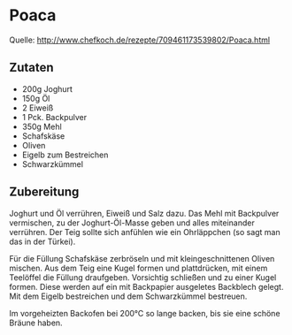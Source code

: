 # Poaca

Quelle: http://www.chefkoch.de/rezepte/709461173539802/Poaca.html

## Zutaten

* 200g Joghurt
* 150g Öl
* 2 Eiweiß
* 1 Pck. Backpulver
* 350g Mehl
* Schafskäse
* Oliven
* Eigelb zum Bestreichen
* Schwarzkümmel

## Zubereitung

Joghurt und Öl verrühren, Eiweiß und Salz dazu. Das Mehl mit Backpulver
vermischen, zu der Joghurt-Öl-Masse geben und alles miteinander verrühren.  Der
Teig sollte sich anfühlen wie ein Ohrläppchen (so sagt man das in der Türkei).

Für die Füllung Schafskäse zerbröseln und mit kleingeschnittenen Oliven
mischen.  Aus dem Teig eine Kugel formen und plattdrücken, mit einem Teelöffel
die Füllung draufgeben.  Vorsichtig schließen und zu einer Kugel formen. Diese
werden auf ein mit Backpapier ausgeletes Backblech gelegt. Mit dem Eigelb
bestreichen und dem Schwarzkümmel bestreuen.

Im vorgeheizten Backofen bei 200°C so lange backen, bis sie eine schöne Bräune
haben.
